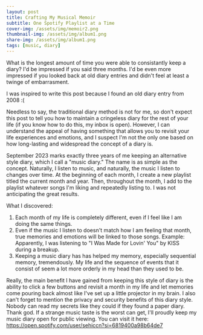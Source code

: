 ```yaml
---
layout: post
title: Crafting My Musical Memoir
subtitle: One Spotify Playlist at a Time
cover-img: /assets/img/memoir2.png
thumbnail-img: /assets/img/album1.png
share-img: /assets/img/album1.png
tags: [music, diary]
---
```


What is the longest amount of time you were able to consistantly keep a diary? I'd be impressed if you said three months. I'd be even more impressed if you looked back at old diary entries and didn't feel at least a twinge of embarrasment. 

I was inspired to write this post because I found an old diary entry from 2008 :(

Needless to say, the traditional diary method is not for me, so don't expect this post to tell you how to maintain a cringeless diary for the rest of your life (if you know how to do this, my inbox is open). However, I can understand the appeal of having something that allows you to revisit your life experiences and emotions, and I suspect I'm not the only one based on how long-lasting and widespread the concept of a diary is. 

September 2023 marks exactly three years of me keeping an alternative style diary, which I call a "music diary." The name is as simple as the concept. Naturally, I listen to music, and naturally, the music I listen to changes over time. At the beginning of each month, I create a new playlist titled the current month and year. Then, throughout the month, I add to the playlist whatever songs I'm liking and repeatedly listing to. I was not anticipating the great results.

What I discovered:
1. Each month of my life is completely different, even if I feel like I am doing the same things.
2. Even if the music I listen to doesn't match how I am feeling that month, true memories and emotions will be linked to those songs. Example: Apparently, I was listening to "I Was Made for Lovin' You" by KISS during a breakup. 
3. Keeping a music diary has has helped my memory, especially sequential memory, tremendously. My life and the sequence of events that it consist of seem a lot more orderly in my head than they used to be.

Really, the main benefit I have gained from keeping this style of diary is the ability to click a few buttons and revisit a month in my life and let memories come pouring back almost like I've set up a little projector in my brain. I also can't forget to mention the privacy and security benefits of this diary style. Nobody can read my secrets like they could if they found a paper diary. Thank god. If a strange music taste  is the worst can get, I'll proudly keep my music diary open for public viewing. You can visit it here: https://open.spotify.com/user/sehiccn?si=6819400a98b64de7




